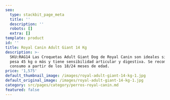 ```yaml
---
seo:
  type: stackbit_page_meta
  title: ''
  description: ''
  robots: []
  extra: []
template: product
id: ''
title: Royal Canin Adult Giant 14 Kg
description: >-
  SKU:RAG14 Las Croquetas Adult Giant Dog de Royal Canin son ideales si tu perro
  pesa 45 kg o más y tiene sensibilidad articular y digestiva. Se recomienda su
  consumo a partir de los 18/24 meses de edad.
price: '1,575'
default_thumbnail_image: /images/royal-adult-giant-14-kg-1.jpg
default_original_image: /images/royal-adult-giant-14-kg-1.jpg
category: src/pages/category/perros-royal-canin.md
featured: false
---
```

